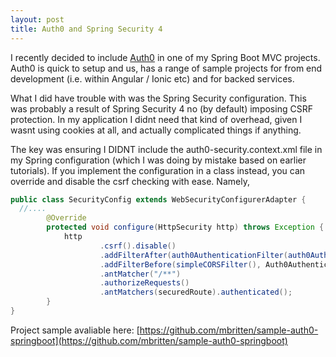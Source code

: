 ```yaml
---
layout: post
title: Auth0 and Spring Security 4
---
```


I recently decided to include [Auth0](https://auth0.com/) in one of my Spring Boot MVC projects. Auth0 is quick to setup and us, has a range of sample projects for from end development (i.e. within Angular / Ionic etc) and for backed services.

What I did have trouble with was the Spring Security configuration. This was probably a result of Spring Security 4 no (by default) imposing CSRF protection. In my application I didnt need that kind of overhead, given I wasnt using cookies at all, and actually complicated things if anything.

The key was ensuring I DIDNT include the auth0-security.context.xml file in my Spring configuration (which I was doing by mistake based on earlier tutorials). If you implement the configuration in a class instead, you can override and disable the csrf checking with ease. Namely,

```java
public class SecurityConfig extends WebSecurityConfigurerAdapter {
  //....
        @Override
        protected void configure(HttpSecurity http) throws Exception {
            http
                    .csrf().disable()
                    .addFilterAfter(auth0AuthenticationFilter(auth0AuthenticationEntryPoint()), SecurityContextPersistenceFilter.class)
                    .addFilterBefore(simpleCORSFilter(), Auth0AuthenticationFilter.class)
                    .antMatcher("/**")
                    .authorizeRequests()
                    .antMatchers(securedRoute).authenticated();
        }
}
```

Project sample avaliable here: [https://github.com/mbritten/sample-auth0-springboot](https://github.com/mbritten/sample-auth0-springboot)
